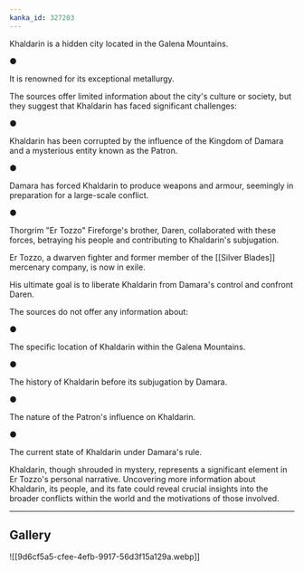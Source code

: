 ```yaml
---
kanka_id: 327203
---
```


Khaldarin is a hidden city located in the Galena Mountains.

●

It is renowned for its exceptional metallurgy.

The sources offer limited information about the city's culture or society, but they suggest that Khaldarin has faced significant challenges:

●

Khaldarin has been corrupted by the influence of the Kingdom of Damara and a mysterious entity known as the Patron.

●

Damara has forced Khaldarin to produce weapons and armour, seemingly in preparation for a large-scale conflict.

●

Thorgrim "Er Tozzo" Fireforge's brother, Daren, collaborated with these forces, betraying his people and contributing to Khaldarin's subjugation.

Er Tozzo, a dwarven fighter and former member of the [[Silver Blades]] mercenary company, is now in exile.

 His ultimate goal is to liberate Khaldarin from Damara's control and confront Daren.

The sources do not offer any information about:

●

The specific location of Khaldarin within the Galena Mountains.

●

The history of Khaldarin before its subjugation by Damara.

●

The nature of the Patron's influence on Khaldarin.

●

The current state of Khaldarin under Damara's rule.

Khaldarin, though shrouded in mystery, represents a significant element in Er Tozzo's personal narrative. Uncovering more information about Khaldarin, its people, and its fate could reveal crucial insights into the broader conflicts within the world and the motivations of those involved.

***
## Gallery
![[9d6cf5a5-cfee-4efb-9917-56d3f15a129a.webp]]